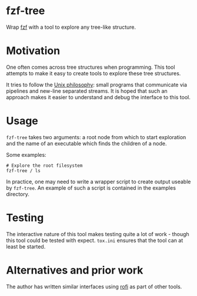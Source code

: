 # fzf-tree

Wrap [fzf](https://github.com/junegunn/fzf) with a tool to explore any tree-like structure.


# Motivation

One often comes across tree structures when programming. This tool attempts to make it easy to create tools to explore these tree structures.

It tries to follow the [Unix philosophy](http://www.faqs.org/docs/artu/ch01s06.html):
small programs that communicate via pipelines and new-line separated streams.
It is hoped that such an approach makes it easier to understand and debug the interface to this tool.


# Usage

`fzf-tree` takes two arguments: a root node from which to start exploration and
the name of an executable which finds the children of a node.

Some examples:

```
# Explore the root filesystem
fzf-tree / ls
```

In practice, one may need to write a wrapper script to create output useable by `fzf-tree`.
An example of such a script is contained in the examples directory.

# Testing

The interactive nature of this tool makes testing quite a lot of work - though this tool could be tested with expect. `tox.ini` ensures that the tool can at least be started.

# Alternatives and prior work

The author has written similar interfaces using [rofi](https://github.com/DaveDavenport/rofi)
 as part of other tools.

